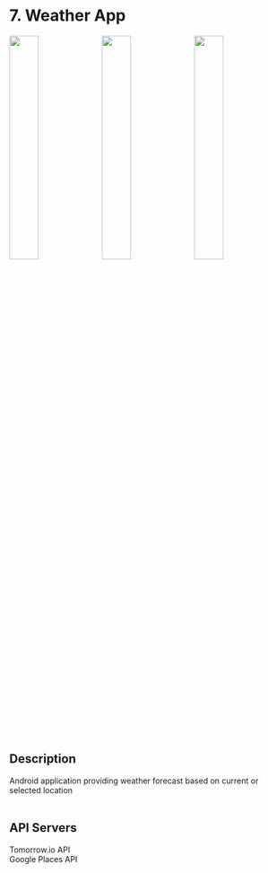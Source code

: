 # 7. Weather App

<p>
  <img src="https://user-images.githubusercontent.com/60322749/126779405-a34f283b-6eda-41e8-be29-4f787ee3e2cc.png" width="32%">
  <img src="https://user-images.githubusercontent.com/60322749/126779365-906ba922-0273-42fa-aa7b-27facc11462e.png" width="32%">
  <img src="https://user-images.githubusercontent.com/60322749/126779380-9c7f549a-325c-4e2c-adfd-b1b11b965a6d.png" width="32%">
</p>

## Description
Android application providing weather forecast based on current or selected location <br> <br>


## API Servers
Tomorrow.io API <br>
Google Places API
